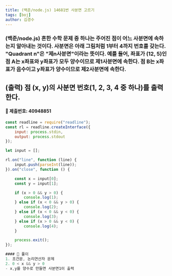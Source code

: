 ```yaml
---
title: (백준/node.js) 14681번 사분면 고르기
tags: [boj]
author: 김경수
---
```


### (백준/node.js) 흔한 수학 문제 중 하나는 주어진 점이 어느 사분면에 속하는지 알아내는 것이다. 사분면은 아래 그림처럼 1부터 4까지 번호를 갖는다. "Quadrant n"은 "제n사분면"이라는 뜻이다. 예를 들어, 좌표가 (12, 5)인 점 A는 x좌표와 y좌표가 모두 양수이므로 제1사분면에 속한다. 점 B는 x좌표가 음수이고 y좌표가 양수이므로 제2사분면에 속한다.
## (출력) 점 (x, y)의 사분면 번호(1, 2, 3, 4 중 하나)를 출력한다.
#### 📌 제출번호: 40948851
``` js
const readline = require("readline");
const rl = readline.createInterface({
    input: process.stdin,
    output: process.stdout
});

let input = [];

rl.on("line", function (line) {
    input.push(parseInt(line));
}).on("close", function () {

    const x = input[0];
    const y = input[1];

    if (x > 0 && y > 0) {
        console.log(1);
    } else if (x < 0 && y > 0) {
        console.log(2);
    } else if (x < 0 && y < 0) {
        console.log(3);
    } else if (x > 0 && y < 0) {
        console.log(4);
    }

    process.exit();
});

#### 📌 풀이
1. 조건문, 논리연산자 문제
2. 0 < x && y > 0
- x,y를 양수로 만들면 사분면1이 출력